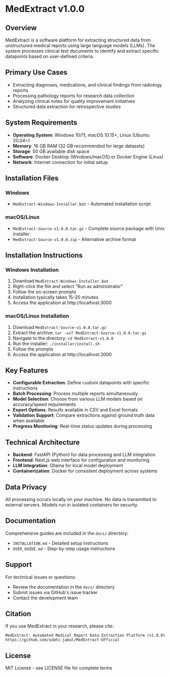 # MedExtract v1.0.0

## Overview

MedExtract is a software platform for extracting structured data from unstructured medical reports using large language models (LLMs). The system processes clinical text documents to identify and extract specific datapoints based on user-defined criteria.

## Primary Use Cases

- Extracting diagnoses, medications, and clinical findings from radiology reports
- Processing pathology reports for research data collection
- Analyzing clinical notes for quality improvement initiatives
- Structured data extraction for retrospective studies

## System Requirements

- **Operating System**: Windows 10/11, macOS 10.15+, Linux (Ubuntu 20.04+)
- **Memory**: 16 GB RAM (32 GB recommended for large datasets)
- **Storage**: 50 GB available disk space
- **Software**: Docker Desktop (Windows/macOS) or Docker Engine (Linux)
- **Network**: Internet connection for initial setup

## Installation Files

### Windows
- `MedExtract-Windows-Installer.bat` - Automated installation script

### macOS/Linux  
- `MedExtract-Source-v1.0.0.tar.gz` - Complete source package with Unix installer
- `MedExtract-Source-v1.0.0.zip` - Alternative archive format

## Installation Instructions

### Windows Installation

1. Download `MedExtract-Windows-Installer.bat`
2. Right-click the file and select "Run as administrator"
3. Follow the on-screen prompts
4. Installation typically takes 15-20 minutes
5. Access the application at http://localhost:3000

### macOS/Linux Installation

1. Download `MedExtract-Source-v1.0.0.tar.gz`
2. Extract the archive: `tar -xzf MedExtract-Source-v1.0.0.tar.gz`
3. Navigate to the directory: `cd MedExtract-v1.0.0`
4. Run the installer: `./installer/install.sh`
5. Follow the prompts
6. Access the application at http://localhost:3000

## Key Features

- **Configurable Extraction**: Define custom datapoints with specific instructions
- **Batch Processing**: Process multiple reports simultaneously
- **Model Selection**: Choose from various LLM models based on accuracy/speed requirements
- **Export Options**: Results available in CSV and Excel formats
- **Validation Support**: Compare extractions against ground truth data when available
- **Progress Monitoring**: Real-time status updates during processing

## Technical Architecture

- **Backend**: FastAPI (Python) for data processing and LLM integration
- **Frontend**: Next.js web interface for configuration and monitoring
- **LLM Integration**: Ollama for local model deployment
- **Containerization**: Docker for consistent deployment across systems

## Data Privacy

All processing occurs locally on your machine. No data is transmitted to external servers. Models run in isolated containers for security.

## Documentation

Comprehensive guides are included in the `docs/` directory:
- `INSTALLATION.md` - Detailed setup instructions
- `USER_GUIDE.md` - Step-by-step usage instructions

## Support

For technical issues or questions:
- Review the documentation in the `docs/` directory
- Submit issues via GitHub's issue tracker
- Contact the development team

## Citation

If you use MedExtract in your research, please cite:
```
MedExtract: Automated Medical Report Data Extraction Platform (v1.0.0)
https://github.com/sobhi-jabal/MedExtract-Official
```

## License

MIT License - see LICENSE file for complete terms